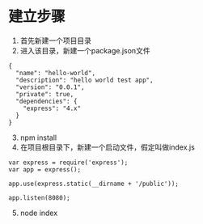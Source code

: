 # 建立步骤
1. 首先新建一个项目目录
2. 进入该目录，新建一个package.json文件
```
{
  "name": "hello-world",
  "description": "hello world test app",
  "version": "0.0.1",
  "private": true,
  "dependencies": {
    "express": "4.x"
  }
}
```
3. npm install
4. 在项目根目录下，新建一个启动文件，假定叫做index.js
```
var express = require('express');
var app = express();

app.use(express.static(__dirname + '/public'));

app.listen(8080);
```
5. node index
